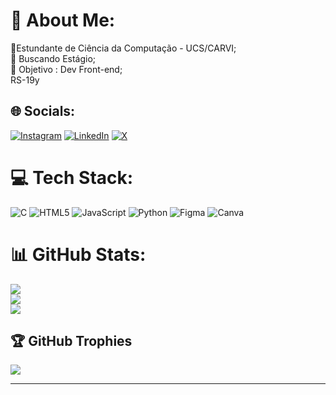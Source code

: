 # 💫 About Me:
🔭Estundante de Ciência da Computação - UCS/CARVI;<br>🤝 Buscando Estágio;<br>🌱 Objetivo : Dev Front-end;<br>RS-19y


## 🌐 Socials:
[![Instagram](https://img.shields.io/badge/Instagram-%23E4405F.svg?logo=Instagram&logoColor=white)](https://instagram.com/ph.pocai) [![LinkedIn](https://img.shields.io/badge/LinkedIn-%230077B5.svg?logo=linkedin&logoColor=white)](https://linkedin.com/in/Pedro-Henrique-Pocai) [![X](https://img.shields.io/badge/X-black.svg?logo=X&logoColor=white)](https://x.com/@ph_pocai) 

# 💻 Tech Stack:
![C](https://img.shields.io/badge/c-%2300599C.svg?style=for-the-badge&logo=c&logoColor=white) ![HTML5](https://img.shields.io/badge/html5-%23E34F26.svg?style=for-the-badge&logo=html5&logoColor=white) ![JavaScript](https://img.shields.io/badge/javascript-%23323330.svg?style=for-the-badge&logo=javascript&logoColor=%23F7DF1E) ![Python](https://img.shields.io/badge/python-3670A0?style=for-the-badge&logo=python&logoColor=ffdd54) ![Figma](https://img.shields.io/badge/figma-%23F24E1E.svg?style=for-the-badge&logo=figma&logoColor=white) ![Canva](https://img.shields.io/badge/Canva-%2300C4CC.svg?style=for-the-badge&logo=Canva&logoColor=white)
# 📊 GitHub Stats:
![](https://github-readme-stats.vercel.app/api?username=PhPocai&theme=dracula&hide_border=false&include_all_commits=true&count_private=true)<br/>
![](https://github-readme-streak-stats.herokuapp.com/?user=PhPocai&theme=dracula&hide_border=false)<br/>
![](https://github-readme-stats.vercel.app/api/top-langs/?username=PhPocai&theme=dracula&hide_border=false&include_all_commits=true&count_private=true&layout=compact)

## 🏆 GitHub Trophies
![](https://github-profile-trophy.vercel.app/?username=PhPocai&theme=radical&no-frame=false&no-bg=true&margin-w=4)

---

